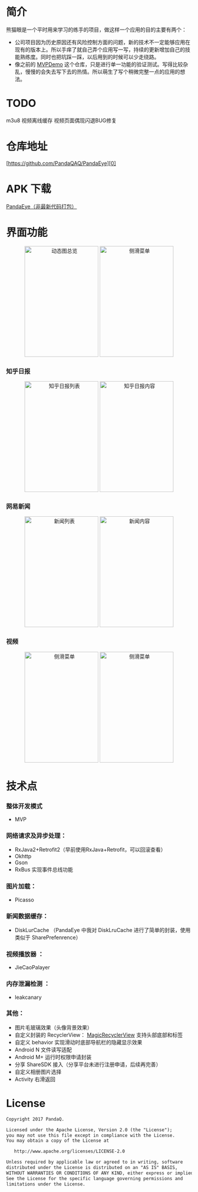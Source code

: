 # 简介
熊猫眼是一个平时用来学习的练手的项目，做这样一个应用的目的主要有两个：
- 公司项目因为历史原因还有风险控制方面的问题，新的技术不一定能够应用在现有的版本上。所以手痒了就自己弄个应用写一写，持续的更新增加自己的技能熟练度。同时也把坑踩一踩，以后用到的时候可以少走绕路。
- 像之前的 [MVPDemo][1] 这个仓库，只是进行单一功能的验证测试。写得比较杂乱，慢慢的会失去写下去的热情。所以萌生了写个稍微完整一点的应用的想法。

# TODO
m3u8 视频离线缓存
视频页面偶现闪退BUG修复

# 仓库地址
[https://github.com/PandaQAQ/PandaEye][0]


# APK 下载
[PandaEye（非最新代码打包）][2]

# 界面功能
<div width = "300" height = "300" align="center">
<img src="http://oddbiem8l.bkt.clouddn.com/ezgif.com-video-to-gif.gif" width = "200" height = "300" alt="动态图总览"/>
<img src="https://user-gold-cdn.xitu.io/2017/4/5/91fa0196ce8a1d224d88fccd6f5b7b1a.png" width = "200" height = "300" alt="侧滑菜单"/>
</div>

### 知乎日报
<div width = "300" height = "300" align="center">
<img src="https://user-gold-cdn.xitu.io/2017/4/5/d5c265c122a2e6d9dda520ae5d3492b0.png" width = "200" height = "300" alt="知乎日报列表"/>
<img src="https://user-gold-cdn.xitu.io/2017/4/5/b9a3ef950ff72637b7d8543ac7d9e194.png" width = "200" height = "300" alt="知乎日报内容"/>
</div>

### 网易新闻
<div width = "300" height = "300" align="center">
<img src="https://user-gold-cdn.xitu.io/2017/4/5/cd53d5a0ce9358046102d0ea4675b9f4.png" width = "200" height = "300" alt="新闻列表"/>
<img src="https://user-gold-cdn.xitu.io/2017/4/5/4dc9a69d03a70c7ee67772a63df4d14b.png" width = "200" height = "300" alt="新闻内容"/>
</div>

### 视频
<div width = "300" height = "300" align="center">
<img src="https://user-gold-cdn.xitu.io/2017/4/5/add239969036cb88027394fab7546cff.png" width = "200" height = "300" alt="侧滑菜单"/>
<img src="https://user-gold-cdn.xitu.io/2017/4/5/d41bab28ce5cf3ff8aac05c811c732fb.png" width = "200" height = "300" alt="侧滑菜单"/>
</div>

# 技术点
### 整体开发模式
- MVP

### 网络请求及异步处理：
- RxJava2+Retrofit2（早前使用RxJava+Retrofit，可以回滚查看）
- Okhttp
- Gson
- RxBus 实现事件总线功能

### 图片加载：
- Picasso 

### 新闻数据缓存：
- DiskLurCache （PandaEye 中我对 DiskLruCache 进行了简单的封装，使用类似于 SharePrefenrence）

### 视频播放器 ：
- JieCaoPalayer

### 内存泄漏检测 ：
- leakcanary

### 其他：
- 图片毛玻璃效果（头像背景效果）
- 自定义封装的 RecyclerView： [MagicRecyclerView][7] 支持头部底部和标签
- 自定义 behavior 实现滑动时底部导航栏的隐藏显示效果
- Android N 文件读写适配
- Android M+ 运行时权限申请封装
-  分享 ShareSDK 接入（分享平台未进行注册申请，后续再完善）
-  自定义相册图片选择
-  Activity 右滑返回

# License
``` html
Copyright 2017 PandaQ.

Licensed under the Apache License, Version 2.0 (the "License");
you may not use this file except in compliance with the License.
You may obtain a copy of the License at

   http://www.apache.org/licenses/LICENSE-2.0

Unless required by applicable law or agreed to in writing, software
distributed under the License is distributed on an "AS IS" BASIS,
WITHOUT WARRANTIES OR CONDITIONS OF ANY KIND, either express or implied.
See the License for the specific language governing permissions and
limitations under the License.
```

  [0]: https://github.com/PandaQAQ/PandaEye
  [1]: https://github.com/PandaQAQ/MvpDemo
  [2]: http://oddbiem8l.bkt.clouddn.com/com.pandaq.pandaeye.apk
  [3]: https://user-gold-cdn.xitu.io/2017/4/5/d5c265c122a2e6d9dda520ae5d3492b0.png
  [4]: https://user-gold-cdn.xitu.io/2017/4/5/cd53d5a0ce9358046102d0ea4675b9f4.png
  [5]: https://user-gold-cdn.xitu.io/2017/4/5/add239969036cb88027394fab7546cff.png
  [6]: https://user-gold-cdn.xitu.io/2017/4/5/d41bab28ce5cf3ff8aac05c811c732fb.png
  [7]: https://github.com/PandaQAQ/PandaEye/tree/master/pandaqlib/src/main/java/com/pandaq/pandaqlib/magicrecyclerView
